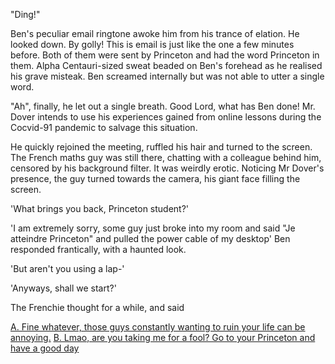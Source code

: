 "Ding!"

Ben's peculiar email ringtone awoke him from his trance of elation. He looked down. By golly! This is email is just like the one a few minutes before. Both of them were sent by Princeton and had the word Princeton in them. Alpha Centauri-sized sweat beaded on Ben's forehead as he realised his grave misteak. Ben screamed internally but was not able to utter a single word.

"Ah", finally, he let out a single breath. Good Lord, what has Ben done! Mr. Dover intends to use his experiences gained from online lessons during the Cocvid-91 pandemic to salvage this situation.

He quickly rejoined the meeting, ruffled his hair and turned to the screen. The French maths guy was still there, chatting with a colleague behind him, censored by his background filter. It was weirdly erotic. Noticing Mr Dover's presence, the guy turned towards the camera, his giant face filling the screen. 

'What brings you back, Princeton student?'

'I am extremely sorry, some guy just broke into my room and said "Je atteindre Princeton" and pulled the power cable of my desktop' Ben responded frantically, with a haunted look.

'But aren't you using a lap-'

'Anyways, shall we start?'

The Frenchie thought for a while, and said

[A. Fine whatever, those guys constantly wanting to ruin your life can be annoying.](saved.md)
[B. Lmao, are you taking me for a fool? Go to your Princeton and have a good day](screwedup.md)